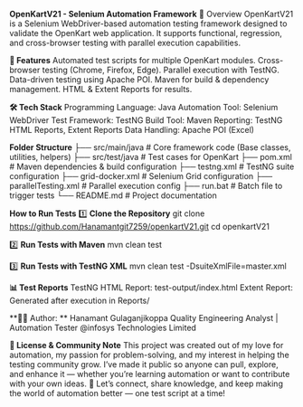 **OpenKartV21 - Selenium Automation Framework**
📌 Overview
OpenKartV21 is a Selenium WebDriver-based automation testing framework designed to validate the OpenKart web application.
It supports functional, regression, and cross-browser testing with parallel execution capabilities.

**🚀 Features**
Automated test scripts for multiple OpenKart modules.
Cross-browser testing (Chrome, Firefox, Edge).
Parallel execution with TestNG.
Data-driven testing using Apache POI.
Maven for build & dependency management.
HTML & Extent Reports for results.

**🛠 Tech Stack**
Programming Language: Java
Automation Tool: Selenium WebDriver
Test Framework: TestNG
Build Tool: Maven
Reporting: TestNG HTML Reports, Extent Reports
Data Handling: Apache POI (Excel)

**Folder Structure**
├── src/main/java        # Core framework code (Base classes, utilities, helpers)
├── src/test/java        # Test cases for OpenKart
├── pom.xml              # Maven dependencies & build configuration
├── testng.xml           # TestNG suite configuration
├── grid-docker.xml      # Selenium Grid configuration
├── parallelTesting.xml  # Parallel execution config
├── run.bat              # Batch file to trigger tests
└── README.md            # Project documentation

**How to Run Tests**
1️⃣ **Clone the Repository**
git clone https://github.com/Hanamantgit7259/openkartV21.git
cd openkartV21

2️⃣ **Run Tests with Maven**
mvn clean test

3️⃣ **Run Tests with TestNG XML**
mvn clean test -DsuiteXmlFile=master.xml

**📊 Test Reports**
TestNG HTML Report: test-output/index.html
Extent Report: Generated after execution in Reports/

**👨‍💻 Author: **
Hanamant Gulaganjikoppa
Quality Engineering Analyst | Automation Tester @infosys Technologies Limited

**📜 License & Community Note**
This project was created out of my love for automation, my passion for problem-solving, and my interest in helping the testing community grow.
I’ve made it public so anyone can pull, explore, and enhance it — whether you’re learning automation or want to contribute with your own ideas.
💬 Let’s connect, share knowledge, and keep making the world of automation better — one test script at a time!


